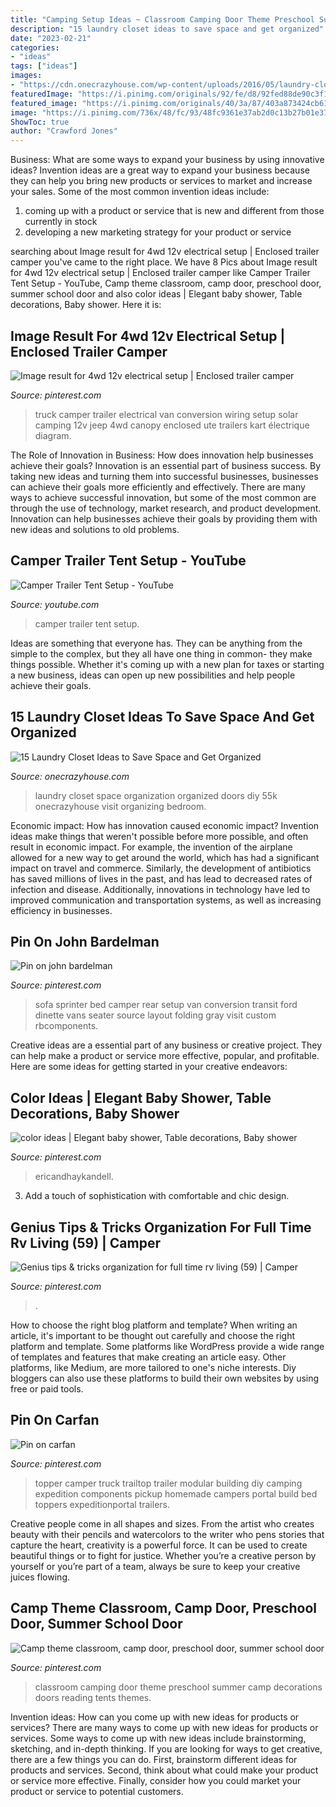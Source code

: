 ```yaml
---
title: "Camping Setup Ideas ~ Classroom Camping Door Theme Preschool Summer Camp Decorations Doors Reading Tents Themes"
description: "15 laundry closet ideas to save space and get organized"
date: "2023-02-21"
categories:
- "ideas"
tags: ["ideas"]
images:
- "https://cdn.onecrazyhouse.com/wp-content/uploads/2016/05/laundry-closet-organization-ideas.jpg"
featuredImage: "https://i.pinimg.com/originals/92/fe/d8/92fed88de90c3f19fd8f2e92d186c1eb.jpg"
featured_image: "https://i.pinimg.com/originals/40/3a/87/403a873424cb61c7c7ef408610059929.jpg"
image: "https://i.pinimg.com/736x/48/fc/93/48fc9361e37ab2d0c13b27b01e3771df--diy-camper-camper-van.jpg"
ShowToc: true
author: "Crawford Jones"
---
```



Business: What are some ways to expand your business by using innovative ideas?
Invention ideas are a great way to expand your business because they can help you bring new products or services to market and increase your sales. Some of the most common invention ideas include:
1. coming up with a product or service that is new and different from those currently in stock
2. developing a new marketing strategy for your product or service

	

		
searching about Image result for 4wd 12v electrical setup | Enclosed trailer camper you've came to the right place. We have 8 Pics about Image result for 4wd 12v electrical setup | Enclosed trailer camper like Camper Trailer Tent Setup - YouTube, Camp theme classroom, camp door, preschool door, summer school door and also color ideas | Elegant baby shower, Table decorations, Baby shower. Here it is:
		
    
## Image Result For 4wd 12v Electrical Setup | Enclosed Trailer Camper

<img loading=lazy src="https://i.pinimg.com/originals/40/3a/87/403a873424cb61c7c7ef408610059929.jpg" onerror="this.onerror=null;this.src='https://tse2.mm.bing.net/th?id=OIP.R3puGdtfJWe8J4TtKizcLQHaLJ&amp;pid=15.1';" alt="Image result for 4wd 12v electrical setup | Enclosed trailer camper">

_Source: pinterest.com_

>truck camper trailer electrical van conversion wiring setup solar camping 12v jeep 4wd canopy enclosed ute trailers kart électrique diagram. 

	

The Role of Innovation in Business: How does innovation help businesses achieve their goals?
Innovation is an essential part of business success. By taking new ideas and turning them into successful businesses, businesses can achieve their goals more efficiently and effectively. There are many ways to achieve successful innovation, but some of the most common are through the use of technology, market research, and product development. Innovation can help businesses achieve their goals by providing them with new ideas and solutions to old problems.

    
## Camper Trailer Tent Setup - YouTube

<img loading=lazy src="https://i.ytimg.com/vi/BWZ1RZoV1Ws/maxresdefault.jpg" onerror="this.onerror=null;this.src='https://tse3.mm.bing.net/th?id=OIP.r_QfrMSiKYgT7yh6_KIoBwHaEK&amp;pid=15.1';" alt="Camper Trailer Tent Setup - YouTube">

_Source: youtube.com_

>camper trailer tent setup. 

	

Ideas are something that everyone has. They can be anything from the simple to the complex, but they all have one thing in common- they make things possible. Whether it's coming up with a new plan for taxes or starting a new business, ideas can open up new possibilities and help people achieve their goals.

    
## 15 Laundry Closet Ideas To Save Space And Get Organized

<img loading=lazy src="https://cdn.onecrazyhouse.com/wp-content/uploads/2016/05/laundry-closet-organization-ideas.jpg" onerror="this.onerror=null;this.src='https://tse4.mm.bing.net/th?id=OIP.1mRpEAtfnucI_VvGglvAzQHaHa&amp;pid=15.1';" alt="15 Laundry Closet Ideas to Save Space and Get Organized">

_Source: onecrazyhouse.com_

>laundry closet space organization organized doors diy 55k onecrazyhouse visit organizing bedroom. 

	

Economic impact: How has innovation caused economic impact?
Invention ideas make things that weren't possible before more possible, and often result in economic impact. For example, the invention of the airplane allowed for a new way to get around the world, which has had a significant impact on travel and commerce. Similarly, the development of antibiotics has saved millions of lives in the past, and has lead to decreased rates of infection and disease. Additionally, innovations in technology have led to improved communication and transportation systems, as well as increasing efficiency in businesses.

    
## Pin On John Bardelman

<img loading=lazy src="https://i.pinimg.com/736x/a3/95/95/a395958caa5652c5c013c95d92fb34de.jpg" onerror="this.onerror=null;this.src='https://tse4.mm.bing.net/th?id=OIP.KKLbEkNHv_ca6OL2fGcKzwHaLG&amp;pid=15.1';" alt="Pin on john bardelman">

_Source: pinterest.com_

>sofa sprinter bed camper rear setup van conversion transit ford dinette vans seater source layout folding gray visit custom rbcomponents. 

	

Creative ideas are a essential part of any business or creative project. They can help make a product or service more effective, popular, and profitable. Here are some ideas for getting started in your creative endeavors:

    
## Color Ideas | Elegant Baby Shower, Table Decorations, Baby Shower

<img loading=lazy src="https://i.pinimg.com/originals/92/fe/d8/92fed88de90c3f19fd8f2e92d186c1eb.jpg" onerror="this.onerror=null;this.src='https://tse2.mm.bing.net/th?id=OIP.qHVsMWu73W_nmnQxlQWaCAHaLJ&amp;pid=15.1';" alt="color ideas | Elegant baby shower, Table decorations, Baby shower">

_Source: pinterest.com_

>ericandhaykandell. 

	

3. Add a touch of sophistication with comfortable and chic design.

    
## Genius Tips &amp; Tricks Organization For Full Time Rv Living (59) | Camper

<img loading=lazy src="https://i.pinimg.com/736x/17/68/6c/17686c0042cae2021c717fa0e02832ec.jpg" onerror="this.onerror=null;this.src='https://tse2.mm.bing.net/th?id=OIP.uvI9Cwvst66i7m-9DMkz-wHaKr&amp;pid=15.1';" alt="Genius tips &amp; tricks organization for full time rv living (59) | Camper">

_Source: pinterest.com_

>. 

	

How to choose the right blog platform and template?
When writing an article, it's important to be thought out carefully and choose the right platform and template. Some platforms like WordPress provide a wide range of templates and features that make creating an article easy. Other platforms, like Medium, are more tailored to one's niche interests. Diy bloggers can also use these platforms to build their own websites by using free or paid tools.

    
## Pin On Carfan

<img loading=lazy src="https://i.pinimg.com/736x/48/fc/93/48fc9361e37ab2d0c13b27b01e3771df--diy-camper-camper-van.jpg" onerror="this.onerror=null;this.src='https://tse4.mm.bing.net/th?id=OIP.FfScCEadFgjB3SRNtXUQagHaDq&amp;pid=15.1';" alt="Pin on carfan">

_Source: pinterest.com_

>topper camper truck trailtop trailer modular building diy camping expedition components pickup homemade campers portal build bed toppers expeditionportal trailers. 

	

Creative people come in all shapes and sizes. From the artist who creates beauty with their pencils and watercolors to the writer who pens stories that capture the heart, creativity is a powerful force. It can be used to create beautiful things or to fight for justice. Whether you’re a creative person by yourself or you’re part of a team, always be sure to keep your creative juices flowing.

    
## Camp Theme Classroom, Camp Door, Preschool Door, Summer School Door

<img loading=lazy src="https://i.pinimg.com/736x/3e/cb/fd/3ecbfd1104ce8f567199f981395c9aa5.jpg" onerror="this.onerror=null;this.src='https://tse1.mm.bing.net/th?id=OIP.wvBq3GVnN9CWlm5Yii7tkQHaJ3&amp;pid=15.1';" alt="Camp theme classroom, camp door, preschool door, summer school door">

_Source: pinterest.com_

>classroom camping door theme preschool summer camp decorations doors reading tents themes. 

	

Invention ideas: How can you come up with new ideas for products or services?
There are many ways to come up with new ideas for products or services. Some ways to come up with new ideas include brainstorming, sketching, and in-depth thinking. If you are looking for ways to get creative, there are a few things you can do. First, brainstorm different ideas for products and services. Second, think about what could make your product or service more effective. Finally, consider how you could market your product or service to potential customers.

